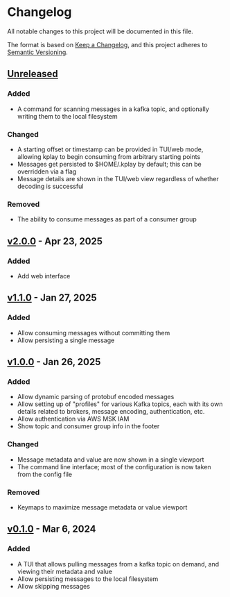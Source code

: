 # Changelog

All notable changes to this project will be documented in this file.

The format is based on [Keep a Changelog](https://keepachangelog.com/en/1.1.0/),
and this project adheres to [Semantic Versioning](https://semver.org/spec/v2.0.0.html).

## [Unreleased]

### Added

- A command for scanning messages in a kafka topic, and optionally writing them
  to the local filesystem

### Changed

- A starting offset or timestamp can be provided in TUI/web mode, allowing kplay
  to begin consuming from arbitrary starting points
- Messages get persisted to $HOME/.kplay by default; this can be overridden via
  a flag
- Message details are shown in the TUI/web view regardless of whether decoding
    is successful

### Removed

- The ability to consume messages as part of a consumer group

## [v2.0.0] - Apr 23, 2025

### Added

- Add web interface

## [v1.1.0] - Jan 27, 2025

### Added

- Allow consuming messages without committing them
- Allow persisting a single message

## [v1.0.0] - Jan 26, 2025

### Added

- Allow dynamic parsing of protobuf encoded messages
- Allow setting up of "profiles" for various Kafka topics, each with its own
    details related to brokers, message encoding, authentication, etc.
- Allow authentication via AWS MSK IAM
- Show topic and consumer group info in the footer

### Changed

- Message metadata and value are now shown in a single viewport
- The command line interface; most of the configuration is now taken from the
    config file

### Removed

- Keymaps to maximize message metadata or value viewport

## [v0.1.0] - Mar 6, 2024

### Added

- A TUI that allows pulling messages from a kafka topic on demand, and viewing
  their metadata and value
- Allow persisting messages to the local filesystem
- Allow skipping messages

[unreleased]: https://github.com/dhth/kplay/compare/v2.0.0...HEAD
[v2.0.0]: https://github.com/dhth/kplay/compare/v1.1.0...v2.0.0
[v1.1.0]: https://github.com/dhth/kplay/compare/v1.0.0...v1.1.0
[v1.0.0]: https://github.com/dhth/kplay/compare/v0.1.0...v1.0.0
[v0.1.0]: https://github.com/dhth/kplay/commits/v0.1.0
